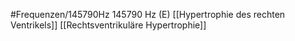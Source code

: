 #Frequenzen/145790Hz
145790 Hz (E)
[[Hypertrophie des rechten Ventrikels]]
[[Rechtsventrikuläre Hypertrophie]]